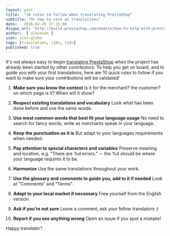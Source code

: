 ```yaml
---
layout: post
title:  "10 rules to follow when translating PrestaShop"
subtitle: "Or how to rock at translations"
date:   2016-02-25 17:15:00
disqus_url: "http://build.prestashop.com/module/how-to-help-with-prestashop-translation/"
author:  [ alexeven ]
icon: icon-globe
tags: [translation, i18n, l10n]
published: true
---
```


It's not always easy to begin [translating PrestaShop](https://crowdin.com/project/prestashop-official) when the project has already been started by other contributors.
To help you get on board, and to guide you with your first translations, here are 10 quick rules to follow if you want to make sure your contributions will be validated!


1. **Make sure you know the context**
Is it for the merchant? the customer? on which page is it? When will it show?


2. **Respect existing translations and vocabulary**
Look what has been done before and use the same words.


3. **Use most common words that best fit your language usage**
No need to search for fancy words, write as merchants speak in your language.


4. **Keep the punctuation as it is**
But adapt to your languages requirements when needed.


5. **Pay attention to special characters and variables**
Preserve meaning and location, e.g. "There are %d errors." -- the %d should be where your language requires it to be.


6. **Harmonize**
Use the same translations throughout your work.


7. **Use the glossary and comments to guide you, add to it if needed**
Look at "Comments" and "Terms".


8. **Adapt to your local market if necessary**
Free yourself from the English version.


9. **Ask if you’re not sure**
Leave a comment, ask your fellow translators :)


10. **Report if you see anything wrong**
Open an issue if you spot a mistake!

Happy translatin'!
